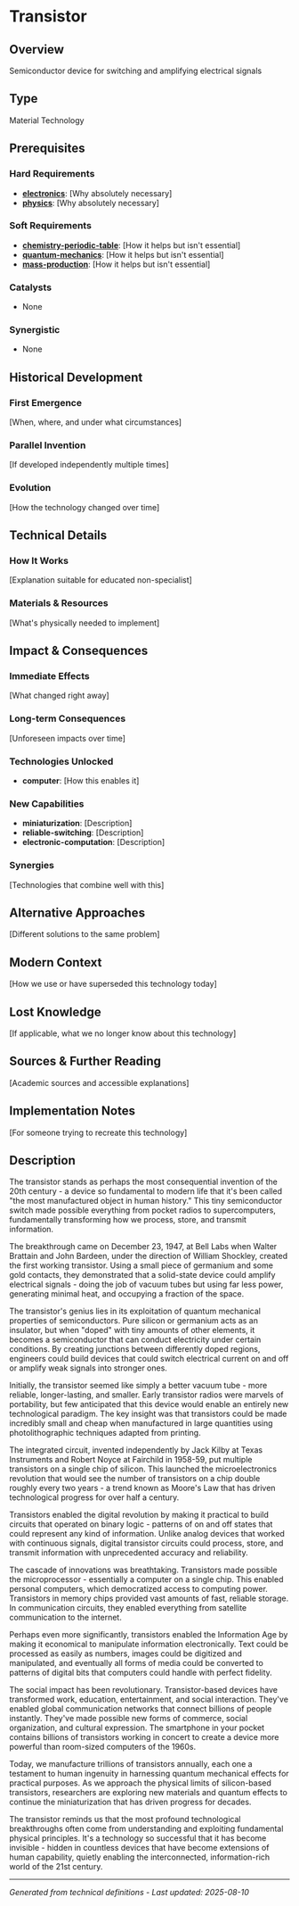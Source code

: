 # Transistor

## Overview
Semiconductor device for switching and amplifying electrical signals

## Type
Material Technology

## Prerequisites

### Hard Requirements
- **[electronics](../electronics/README.md)**: [Why absolutely necessary]
- **[physics](../physics/README.md)**: [Why absolutely necessary]

### Soft Requirements
- **[chemistry-periodic-table](../chemistry-periodic-table/README.md)**: [How it helps but isn't essential]
- **[quantum-mechanics](../quantum-mechanics/README.md)**: [How it helps but isn't essential]
- **[mass-production](../mass-production/README.md)**: [How it helps but isn't essential]

### Catalysts
- None

### Synergistic
- None

## Historical Development

### First Emergence
[When, where, and under what circumstances]





### Parallel Invention
[If developed independently multiple times]

### Evolution
[How the technology changed over time]

## Technical Details

### How It Works
[Explanation suitable for educated non-specialist]

### Materials & Resources
[What's physically needed to implement]





## Impact & Consequences

### Immediate Effects
[What changed right away]

### Long-term Consequences
[Unforeseen impacts over time]

### Technologies Unlocked
- **computer**: [How this enables it]

### New Capabilities
- **miniaturization**: [Description]
- **reliable-switching**: [Description]
- **electronic-computation**: [Description]

### Synergies
[Technologies that combine well with this]

## Alternative Approaches
[Different solutions to the same problem]

## Modern Context
[How we use or have superseded this technology today]

## Lost Knowledge
[If applicable, what we no longer know about this technology]

## Sources & Further Reading
[Academic sources and accessible explanations]

## Implementation Notes
[For someone trying to recreate this technology]

## Description





The transistor stands as perhaps the most consequential invention of the 20th century - a device so fundamental to modern life that it's been called "the most manufactured object in human history." This tiny semiconductor switch made possible everything from pocket radios to supercomputers, fundamentally transforming how we process, store, and transmit information.

The breakthrough came on December 23, 1947, at Bell Labs when Walter Brattain and John Bardeen, under the direction of William Shockley, created the first working transistor. Using a small piece of germanium and some gold contacts, they demonstrated that a solid-state device could amplify electrical signals - doing the job of vacuum tubes but using far less power, generating minimal heat, and occupying a fraction of the space.

The transistor's genius lies in its exploitation of quantum mechanical properties of semiconductors. Pure silicon or germanium acts as an insulator, but when "doped" with tiny amounts of other elements, it becomes a semiconductor that can conduct electricity under certain conditions. By creating junctions between differently doped regions, engineers could build devices that could switch electrical current on and off or amplify weak signals into stronger ones.

Initially, the transistor seemed like simply a better vacuum tube - more reliable, longer-lasting, and smaller. Early transistor radios were marvels of portability, but few anticipated that this device would enable an entirely new technological paradigm. The key insight was that transistors could be made incredibly small and cheap when manufactured in large quantities using photolithographic techniques adapted from printing.

The integrated circuit, invented independently by Jack Kilby at Texas Instruments and Robert Noyce at Fairchild in 1958-59, put multiple transistors on a single chip of silicon. This launched the microelectronics revolution that would see the number of transistors on a chip double roughly every two years - a trend known as Moore's Law that has driven technological progress for over half a century.

Transistors enabled the digital revolution by making it practical to build circuits that operated on binary logic - patterns of on and off states that could represent any kind of information. Unlike analog devices that worked with continuous signals, digital transistor circuits could process, store, and transmit information with unprecedented accuracy and reliability.

The cascade of innovations was breathtaking. Transistors made possible the microprocessor - essentially a computer on a single chip. This enabled personal computers, which democratized access to computing power. Transistors in memory chips provided vast amounts of fast, reliable storage. In communication circuits, they enabled everything from satellite communication to the internet.

Perhaps even more significantly, transistors enabled the Information Age by making it economical to manipulate information electronically. Text could be processed as easily as numbers, images could be digitized and manipulated, and eventually all forms of media could be converted to patterns of digital bits that computers could handle with perfect fidelity.

The social impact has been revolutionary. Transistor-based devices have transformed work, education, entertainment, and social interaction. They've enabled global communication networks that connect billions of people instantly. They've made possible new forms of commerce, social organization, and cultural expression. The smartphone in your pocket contains billions of transistors working in concert to create a device more powerful than room-sized computers of the 1960s.

Today, we manufacture trillions of transistors annually, each one a testament to human ingenuity in harnessing quantum mechanical effects for practical purposes. As we approach the physical limits of silicon-based transistors, researchers are exploring new materials and quantum effects to continue the miniaturization that has driven progress for decades.

The transistor reminds us that the most profound technological breakthroughs often come from understanding and exploiting fundamental physical principles. It's a technology so successful that it has become invisible - hidden in countless devices that have become extensions of human capability, quietly enabling the interconnected, information-rich world of the 21st century.

---
*Generated from technical definitions - Last updated: 2025-08-10*
